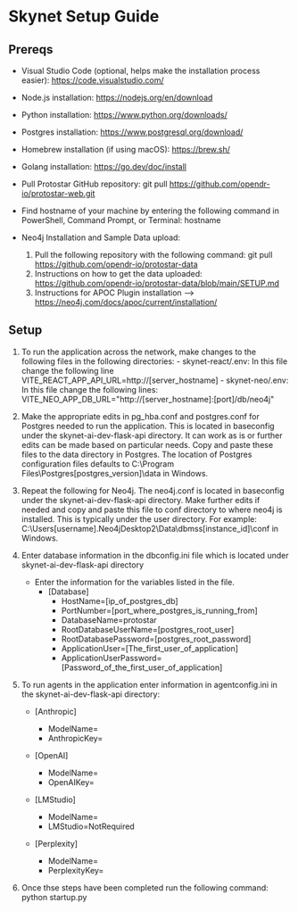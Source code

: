 # Skynet Setup Guide
## Prereqs
- Visual Studio Code (optional, helps make the installation process easier): https://code.visualstudio.com/
- Node.js installation: https://nodejs.org/en/download
- Python installation: https://www.python.org/downloads/
- Postgres installation: https://www.postgresql.org/download/
- Homebrew installation (if using macOS): https://brew.sh/
- Golang installation: https://go.dev/doc/install
- Pull Protostar GitHub repository: git pull https://github.com/opendr-io/protostar-web.git
- Find hostname of your machine by entering the following command in PowerShell, Command Prompt, or Terminal: hostname

- Neo4j Installation and Sample Data upload:
	1. Pull the following repository with the following command: git pull https://github.com/opendr-io/protostar-data
	2. Instructions on how to get the data uploaded: https://github.com/opendr-io/protostar-data/blob/main/SETUP.md
	3. Instructions for APOC Plugin installation --> https://neo4j.com/docs/apoc/current/installation/

## Setup
1. To run the application across the network, make changes to the following files in the following directories:
		- skynet-react/.env: In this file change the following line VITE_REACT_APP_API_URL=http://[server_hostname]
		- skynet-neo/.env: In this file change the following lines: VITE_NEO_APP_DB_URL="http://[server_hostname]:[port]/db/neo4j"

2. Make the appropriate edits in pg_hba.conf and postgres.conf for Postgres needed to run the application. This is located in baseconfig under the skynet-ai-dev-flask-api directory. It can work as is or further edits can be made based on particular needs. Copy and paste these files to the data directory in Postgres. The location of Postgres configuration files defaults to C:\Program Files\Postgres\[postgres_version]\data in Windows.

3. Repeat the following for Neo4j. The neo4j.conf is located in baseconfig under the skynet-ai-dev-flask-api directory. Make further edits if needed and copy and paste this file to conf directory to where neo4j is installed. This is typically under the user directory. For example: C:\Users\[username]\.Neo4jDesktop2\Data\dbmss\[instance_id]\conf in Windows.

4. Enter database information in the dbconfig.ini file which is located under skynet-ai-dev-flask-api directory 
	- Enter the information for the variables listed in the file.
 		- [Database]
			- HostName=[ip_of_postgres_db]
			- PortNumber=[port_where_postgres_is_running_from]
			- DatabaseName=protostar
			- RootDatabaseUserName=[postgres_root_user]
			- RootDatabasePassword=[postgres_root_password]
			- ApplicationUser=[The_first_user_of_application]
			- ApplicationUserPassword=[Password_of_the_first_user_of_application]

5. To run agents in the application enter information in agentconfig.ini in the skynet-ai-dev-flask-api directory:
	- [Anthropic]
		- ModelName=
		- AnthropicKey=
			
	- [OpenAI]
		- ModelName=
		- OpenAIKey=

	- [LMStudio]
		- ModelName=
		- LMStudio=NotRequired

	- [Perplexity]
		- ModelName=
		- PerplexityKey=

6. Once thse steps have been completed run the following command: python startup.py
